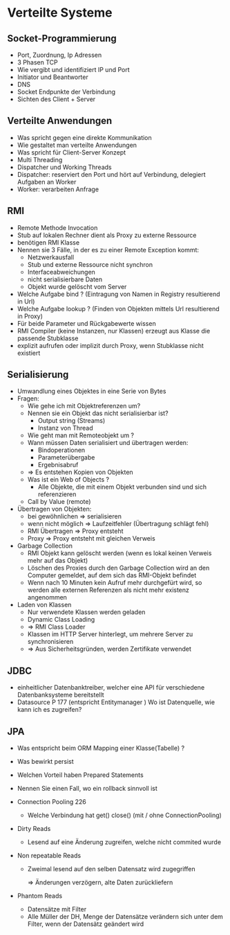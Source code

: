 # Verteilte Systeme

## Socket-Programmierung

* Port, Zuordnung, Ip Adressen
* 3 Phasen TCP
* Wie vergibt und identifiziert IP und Port
* Initiator und Beantworter
* DNS
* Socket Endpunkte der Verbindung
* Sichten des Client + Server

## Verteilte Anwendungen

* Was spricht gegen eine direkte Kommunikation
* Wie gestaltet man verteilte Anwendungen
* Was spricht für Client-Server Konzept
* Multi Threading
* Dispatcher und Working Threads
* Dispatcher: reserviert den Port und hört auf Verbindung, delegiert Aufgaben an Worker
* Worker: verarbeiten Anfrage

## RMI

* Remote Methode Invocation
* Stub auf lokalen Rechner dient als Proxy zu externe Ressource
* benötigen RMI Klasse 
* Nennen sie 3 Fälle, in der es zu einer Remote Exception kommt:
  * Netzwerkausfall
  * Stub und externe Ressource nicht synchron
  * Interfaceabweichungen
  * nicht serialisierbare Daten
  * Objekt wurde gelöscht vom Server
* Welche Aufgabe bind ? (Eintragung von Namen in Registry resultierend in Url)
* Welche Aufgabe lookup ? (Finden von Objekten mittels Url resultierend in Proxy)
* Für beide Parameter und Rückgabewerte wissen
* RMI Compiler (keine Instanzen, nur Klassen) erzeugt aus Klasse die passende Stubklasse
* explizit aufrufen oder implizit durch Proxy, wenn Stubklasse nicht existiert



## Serialisierung

* Umwandlung eines Objektes in eine Serie von Bytes
* Fragen:
  * Wie gehe ich mit Objektreferenzen um?
  * Nennen sie ein Objekt das nicht serialisierbar ist?
    * Output string (Streams)
    * Instanz von Thread
  * Wie geht man mit Remoteobjekt um ? 
  * Wann müssen Daten serialisiert und übertragen werden:
    * Bindoperationen
    * Parameterübergabe
    * Ergebnisabruf
  * => Es entstehen Kopien von Objekten
  * Was ist ein Web of Objects ?
    * Alle Objekte, die mit einem Objekt verbunden sind und sich referenzieren
  * Call by Value (remote)
* Übertragen von Objekten:
  * bei gewöhnlichen => serialisieren
  * wenn nicht möglich => Laufzeitfehler (Übertragung schlägt fehl)
  * RMI Übertragen => Proxy entsteht
  * Proxy => Proxy entsteht mit gleichen Verweis
* Garbage Collection
  * RMI Objekt kann gelöscht werden (wenn es lokal keinen Verweis mehr auf das Objekt)
  * Löschen des Proxies durch den Garbage Collection wird an den Computer gemeldet, auf dem sich das RMI-Objekt befindet
  * Wenn nach 10 Minuten kein Aufruf mehr durchgefürt wird, so werden alle externen Referenzen als nicht mehr existenz angenommen
* Laden von Klassen
  * Nur verwendete Klassen werden geladen
  * Dynamic Class Loading
  * => RMI Class Loader
  * Klassen im HTTP Server hinterlegt, um mehrere Server zu synchronisieren
  * => Aus Sicherheitsgründen, werden Zertifikate verwendet

## JDBC

- einheitlicher Datenbanktreiber, welcher eine API für verschiedene Datenbanksysteme bereitstellt
- Datasource P 177 (entspricht Entitymanager ) Wo ist Datenquelle, wie kann ich es zugreifen?

## JPA 

- Was entspricht beim ORM Mapping einer Klasse(Tabelle) ?

* Was bewirkt persist

* Welchen Vorteil haben Prepared Statements

* Nennen Sie einen Fall, wo ein rollback sinnvoll ist

* Connection Pooling 226

  * Welche Verbindung hat get() close() (mit / ohne ConnectionPooling)

* Dirty Reads

  * Lesend auf eine Änderung zugreifen, welche nicht commited wurde

* Non repeatable Reads

  * Zweimal lesend auf den selben Datensatz wird zugegriffen

    => Änderungen verzögern, alte Daten zurückliefern

* Phantom Reads

  * Datensätze mit Filter 
  * Alle Müller der DH, Menge der Datensätze verändern sich unter dem Filter, wenn der Datensätz geändert wird